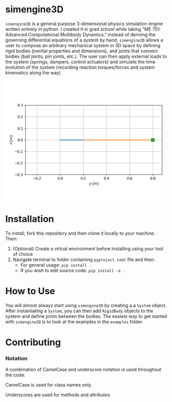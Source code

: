 # simengine3D
`simengine3D` is a general purpose 3-dimensional physics simulation engine 
written entirely in python. I created it in grad school while taking "ME 751: Advanced Computational Multibody Dynamics." Instead of deriving the governing differential equations of a system by hand, `simengine3D` allows a user to compose an arbitrary mechanical system in 3D space by defining rigid bodies (inerital properties and dimensions), and joints that connect bodies (ball joints, pin joints, etc.). The user can then apply external loads to the system (springs, dampers, control actuators) and simulate the time evolution of the system (recording reaction torques/forces and system kinematics along the way)

<img src="./docs/Crank_Slider_Damping.gif" width="500">

# Installation
To install, fork this repository and then clone it locally to your machine. Then: 
1. (Optional) Create a virtual environment before installing using your tool of choice
2. Navigate terminal to folder containing `pyproject.toml` file and then:
   - For general usage: `pip install .` 
   - If you wish to edit source code: `pip install -e .` 

# How to Use

You will almost always start using `simengine3D` by creating a a `System` object. After instantiating a `System`, you can then add `RigidBody` objects to the system and define joints between the bodies. The easiest way to get started with `simengine3D` is to look at the examples in the `examples` folder.

# Contributing
### Notation
A combination of CamelCase and underscore notation is used throughout the code.

CamelCase is used for class names only.

Underscores are used for methods and attributes. 